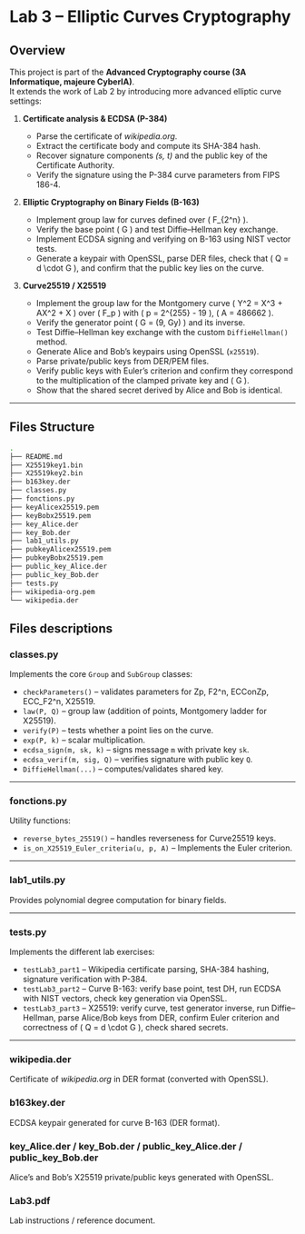 # Lab 3 – Elliptic Curves Cryptography

## Overview

This project is part of the **Advanced Cryptography course (3A Informatique, majeure CyberIA)**.  
It extends the work of Lab 2 by introducing more advanced elliptic curve settings:

1. **Certificate analysis & ECDSA (P-384)**  
   - Parse the certificate of *wikipedia.org*.  
   - Extract the certificate body and compute its SHA-384 hash.  
   - Recover signature components *(s, t)* and the public key of the Certificate Authority.  
   - Verify the signature using the P-384 curve parameters from FIPS 186-4.

2. **Elliptic Cryptography on Binary Fields (B-163)**  
   - Implement group law for curves defined over \( F_{2^n} \).  
   - Verify the base point \( G \) and test Diffie–Hellman key exchange.  
   - Implement ECDSA signing and verifying on B-163 using NIST vector tests.  
   - Generate a keypair with OpenSSL, parse DER files, check that \( Q = d \cdot G \), and confirm that the public key lies on the curve.

3. **Curve25519 / X25519**  
   - Implement the group law for the Montgomery curve \( Y^2 = X^3 + AX^2 + X \) over \( F_p \) with \( p = 2^{255} - 19 \), \( A = 486662 \).  
   - Verify the generator point \( G = (9, Gy) \) and its inverse.  
   - Test Diffie–Hellman key exchange with the custom `DiffieHellman()` method.  
   - Generate Alice and Bob’s keypairs using OpenSSL (`x25519`).  
   - Parse private/public keys from DER/PEM files.  
   - Verify public keys with Euler’s criterion and confirm they correspond to the multiplication of the clamped private key and \( G \).  
   - Show that the shared secret derived by Alice and Bob is identical.

---

## Files Structure
```bash
.
├── README.md
├── X25519key1.bin
├── X25519key2.bin
├── b163key.der
├── classes.py
├── fonctions.py
├── keyAlicex25519.pem
├── keyBobx25519.pem
├── key_Alice.der
├── key_Bob.der
├── lab1_utils.py
├── pubkeyAlicex25519.pem
├── pubkeyBobx25519.pem
├── public_key_Alice.der
├── public_key_Bob.der
├── tests.py
├── wikipedia-org.pem
└── wikipedia.der
```

## Files descriptions

### classes.py
Implements the core `Group` and `SubGroup` classes:

- `checkParameters()` – validates parameters for Zp, F2^n, ECConZp, ECC_F2^n, X25519.  
- `law(P, Q)` – group law (addition of points, Montgomery ladder for X25519).  
- `verify(P)` – tests whether a point lies on the curve.  
- `exp(P, k)` – scalar multiplication.  
- `ecdsa_sign(m, sk, k)` – signs message `m` with private key `sk`.  
- `ecdsa_verif(m, sig, Q)` – verifies signature with public key `Q`.  
- `DiffieHellman(...)` – computes/validates shared key.

---

### fonctions.py
Utility functions:

- `reverse_bytes_25519()` – handles reverseness for Curve25519 keys.  
- `is_on_X25519_Euler_criteria(u, p, A)` – Implements the Euler criterion.

---

### lab1_utils.py
Provides polynomial degree computation for binary fields.

---

### tests.py
Implements the different lab exercises:

- `testLab3_part1` – Wikipedia certificate parsing, SHA-384 hashing, signature verification with P-384.  
- `testLab3_part2` – Curve B-163: verify base point, test DH, run ECDSA with NIST vectors, check key generation via OpenSSL.  
- `testLab3_part3` – X25519: verify curve, test generator inverse, run Diffie–Hellman, parse Alice/Bob keys from DER, confirm Euler criterion and correctness of \( Q = d \cdot G \), check shared secrets.

---

### wikipedia.der
Certificate of *wikipedia.org* in DER format (converted with OpenSSL).

### b163key.der
ECDSA keypair generated for curve B-163 (DER format).

### key_Alice.der / key_Bob.der / public_key_Alice.der / public_key_Bob.der
Alice’s and Bob’s X25519 private/public keys generated with OpenSSL.

### Lab3.pdf
Lab instructions / reference document.